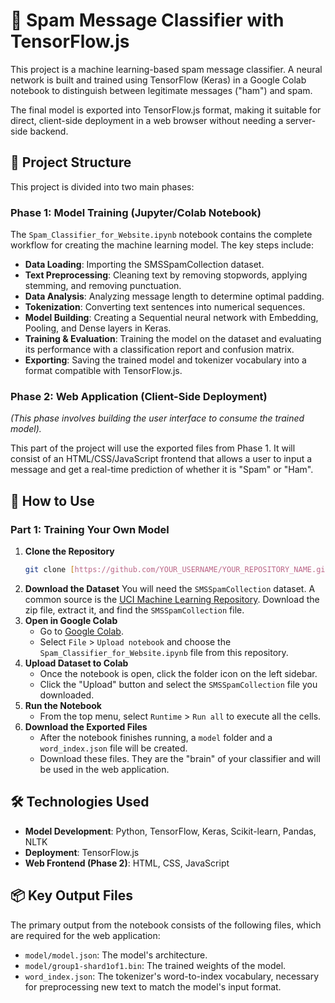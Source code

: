 # 🧠 Spam Message Classifier with TensorFlow.js

This project is a machine learning-based spam message classifier. A neural network is built and trained using TensorFlow (Keras) in a Google Colab notebook to distinguish between legitimate messages ("ham") and spam.

The final model is exported into TensorFlow.js format, making it suitable for direct, client-side deployment in a web browser without needing a server-side backend.

## 📂 Project Structure

This project is divided into two main phases:

### Phase 1: Model Training (Jupyter/Colab Notebook)
The `Spam_Classifier_for_Website.ipynb` notebook contains the complete workflow for creating the machine learning model. The key steps include:
- **Data Loading**: Importing the SMSSpamCollection dataset.
- **Text Preprocessing**: Cleaning text by removing stopwords, applying stemming, and removing punctuation.
- **Data Analysis**: Analyzing message length to determine optimal padding.
- **Tokenization**: Converting text sentences into numerical sequences.
- **Model Building**: Creating a Sequential neural network with Embedding, Pooling, and Dense layers in Keras.
- **Training & Evaluation**: Training the model on the dataset and evaluating its performance with a classification report and confusion matrix.
- **Exporting**: Saving the trained model and tokenizer vocabulary into a format compatible with TensorFlow.js.

### Phase 2: Web Application (Client-Side Deployment)
_(This phase involves building the user interface to consume the trained model)._

This part of the project will use the exported files from Phase 1. It will consist of an HTML/CSS/JavaScript frontend that allows a user to input a message and get a real-time prediction of whether it is "Spam" or "Ham".

## 🚀 How to Use

### Part 1: Training Your Own Model

1.  **Clone the Repository**
    ```sh
    git clone [https://github.com/YOUR_USERNAME/YOUR_REPOSITORY_NAME.git](https://github.com/YOUR_USERNAME/YOUR_REPOSITORY_NAME.git)
    ```
2.  **Download the Dataset**
    You will need the `SMSSpamCollection` dataset. A common source is the [UCI Machine Learning Repository](https://archive.ics.uci.edu/ml/datasets/sms+spam+collection). Download the zip file, extract it, and find the `SMSSpamCollection` file.
3.  **Open in Google Colab**
    - Go to [Google Colab](https://colab.research.google.com).
    - Select `File` > `Upload notebook` and choose the `Spam_Classifier_for_Website.ipynb` file from this repository.
4.  **Upload Dataset to Colab**
    - Once the notebook is open, click the folder icon on the left sidebar.
    - Click the "Upload" button and select the `SMSSpamCollection` file you downloaded.
5.  **Run the Notebook**
    - From the top menu, select `Runtime` > `Run all` to execute all the cells.
6.  **Download the Exported Files**
    - After the notebook finishes running, a `model` folder and a `word_index.json` file will be created.
    - Download these files. They are the "brain" of your classifier and will be used in the web application.

## 🛠️ Technologies Used

- **Model Development**: Python, TensorFlow, Keras, Scikit-learn, Pandas, NLTK
- **Deployment**: TensorFlow.js
- **Web Frontend (Phase 2)**: HTML, CSS, JavaScript

## 📦 Key Output Files

The primary output from the notebook consists of the following files, which are required for the web application:

- `model/model.json`: The model's architecture.
- `model/group1-shard1of1.bin`: The trained weights of the model.
- `word_index.json`: The tokenizer's word-to-index vocabulary, necessary for preprocessing new text to match the model's input format.
